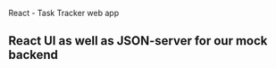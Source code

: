 React - Task Tracker web app 
 
 React UI as well as JSON-server for our mock backend
 --------------------------------

